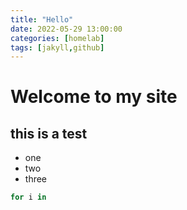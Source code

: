 ```yaml
---
title: "Hello"
date: 2022-05-29 13:00:00
categories: [homelab]
tags: [jakyll,github]
---
```


# Welcome to my site

## this is a test

* one
* two
* three

``` bash
for i in
```